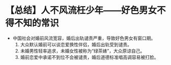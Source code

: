 # 【总结】人不风流枉少年——好色男女不得不知的常识

-   中国社会对婚前风流宽容，婚后出轨谴责严重，导致好色男女有窗口期。
    1.  大众默认婚前可以谈恋爱换性伴侣，婚后出轨受到谴责。
    2.  未婚男性轻率追求，未婚女性被称为“绿茶婊”，大众原谅自己。
    3.  婚前恋爱中承诺不到位不会被谴责，婚后道德标准唱高调容易被打脸。